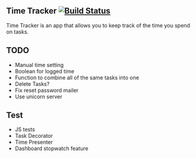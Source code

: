 
Time Tracker [![Build Status](https://travis-ci.org/bahelms/time_tracker.svg?branch=master)](https://travis-ci.org/bahelms/time_tracker)
----

Time Tracker is an app that allows you to keep track of the time you spend on 
tasks.


TODO
----
* Manual time setting
* Boolean for logged time
* Function to combine all of the same tasks into one
* Delete Tasks?
* Fix reset password mailer
* Use unicorn server


Test
----
* JS tests
* Task Decorator
* Time Presenter
* Dashboard stopwatch feature

